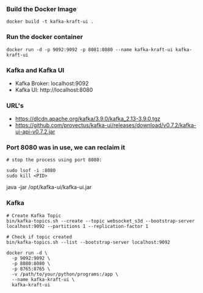 

### Build the Docker Image
```shell
docker build -t kafka-kraft-ui .
```

### Run the docker container
```shell
docker run -d -p 9092:9092 -p 8081:8080 --name kafka-kraft-ui kafka-kraft-ui
```

### Kafka and Kafka UI
- Kafka Broker: localhost:9092
- Kafka UI: http://localhost:8080


### URL's
- https://dlcdn.apache.org/kafka/3.9.0/kafka_2.13-3.9.0.tgz
- https://github.com/provectus/kafka-ui/releases/download/v0.7.2/kafka-ui-api-v0.7.2.jar


### Port 8080 was in use, we can reclaim it
```shell
# stop the process using port 8080:

sudo lsof -i :8080
sudo kill <PID>
```


java -jar /opt/kafka-ui/kafka-ui.jar



### Kafka 
```shell
# Create Kafka Topic
bin/kafka-topics.sh --create --topic websocket_s3d --bootstrap-server localhost:9092 --partitions 1 --replication-factor 1

# Check if topic created
bin/kafka-topics.sh --list --bootstrap-server localhost:9092
```


```shell
docker run -d \
  -p 9092:9092 \
  -p 8080:8080 \
  -p 8765:8765 \
  -v /path/to/your/python/programs:/app \
  --name kafka-kraft-ui \
  kafka-kraft-ui
```